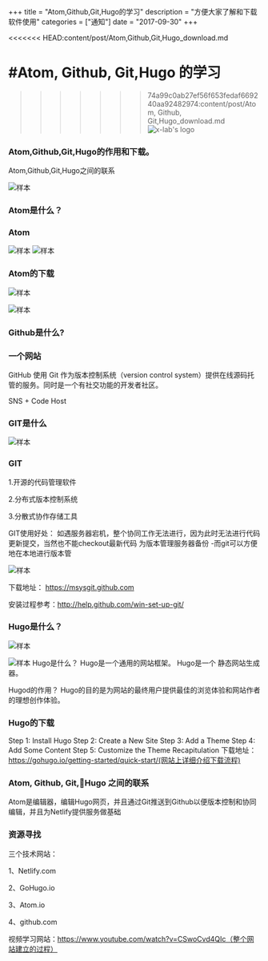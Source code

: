 +++
title = "Atom,Github,Git,Hugo的学习"
description = "方便大家了解和下载软件使用"
categories = ["通知"]
date = "2017-09-30"
+++

<<<<<<< HEAD:content/post/Atom,Github,Git,Hugo_download.md




#**Atom, Github, Git,Hugo 的学习**
=======
>>>>>>> 74a99c0ab27ef56f653fedaf669240aa92482974:content/post/Atom, Github, Git,Hugo_download.md
![x-lab's logo](C:\x-lab\x-camp\static\atom_pitcure\图片1)
### Atom,Github,Git,Hugo的作用和下载。

Atom,Github,Git,Hugo之间的联系

![样本](/.图片2)
### Atom是什么？


### Atom
![样本](/.图片3)
![样本](/.图片4)


### Atom的下载
![样本](C/.图片5)


![样本](/.图片2)
### Github是什么?


### 一个网站
GitHub 使用 Git 作为版本控制系统（version control system）提供在线源码托管的服务。同时是一个有社交功能的开发者社区。

SNS + Code Host


### GIT是什么
![样本](/.图片2)


### GIT
1.开源的代码管理软件

2.分布式版本控制系统

3.分散式协作存储工具


GIT使用好处：
如遇服务器宕机，整个协同工作无法进行，因为此时无法进行代码更新提交，当然也不能checkout最新代码
为版本管理服务器备份
      -而git可以方便地在本地进行版本管


![样本](/.图片8)

下载地址： https://msysgit.github.com

安装过程参考：http://help.github.com/win-set-up-git/


### Hugo是什么？
![样本](/.图片2)

![样本](/.图片6)
Hugo是什么？
Hugo是一个通用的网站框架。
Hugo是一个 静态网站生成器。

Hugod的作用？
Hugo的目的是为网站的最终用户提供最佳的浏览体验和网站作者的理想创作体验。


### Hugo的下载
Step 1: Install Hugo
Step 2: Create a New Site
Step 3: Add a Theme
Step 4: Add Some Content
Step 5: Customize the Theme
Recapitulation
下载地址：https://gohugo.io/getting-started/quick-start/(网站上详细介绍下载流程)


### Atom, Github, Git,Hugo 之间的联系

Atom是编辑器，编辑Hugo网页，并且通过Git推送到Github以便版本控制和协同编辑，并且为Netlify提供服务做基础

### 资源寻找
三个技术网站：

1、Netlify.com

2、GoHugo.io

3、Atom.io

4、github.com

视频学习网站：https://www.youtube.com/watch?v=CSwoCvd4QIc（整个网站建立的过程）
